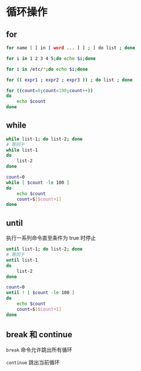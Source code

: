 # 循环操作

## for

```sh
for name [ [ in [ word ... ] ] ; ] do list ; done

for i in 1 2 3 4 5;do echo $i;done

for i in /etc/*;do echo $i;done

for (( expr1 ; expr2 ; expr3 )) ; do list ; done

for ((count=0;count<100;count++))
do
	echo $count
done
```

## while

```sh
while list-1; do list-2; done
# 等同于
while list-1
do
	list-2
done

count=0
while [ $count -le 100 ]
do
	echo $count
	count=$[$count+1]
done
```

## until

执行一系列命令直至条件为 true 时停止

```sh
until list-1; do list-2; done
# 等同于
until list-1
do
	list-2
done

count=0
until ! [ $count -le 100 ]
do
	echo $count
	count=$[$count+1]
done
```

## break 和 continue

`break` 命令允许跳出所有循环

`continue` 跳出当前循环